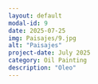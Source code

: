 ```yaml
---
layout: default
modal-id: 9
date: 2025-07-25
img: Paisajes/9.jpg
alt: "Paisajes"
project-date: July 2025
category: Oil Painting
description: "Oleo"
---
```

